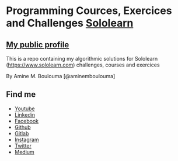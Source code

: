 # Programming Cources, Exercices and Challenges [Sololearn](https://www.sololearn.com)

## [My public profile](https://www.sololearn.com/Profile/3103186#_=_)

This is a repo containing my algorithmic solutions for Sololearn (https://www.sololearn.com) challenges, courses and exercices 

By Amine M. Boulouma [@aminemboulouma]

## Find me 

* [Youtube](https://www.youtube.com/aminemboulouma)
* [Linkedin](https://www.linkedin.com/in/aminemboulouma)
* [Facebook](https://www.facebook.com/aminemboulouma)
* [Github](https://www.github.com/aminemboulouma)
* [Gitlab](https://www.gitlab.com/aminemboulouma)
* [Instagram](https://www.instagram.com/aminemboulouma)
* [Twitter](https://www.twitter.com/aminemboulouma)
* [Medium](https://www.medium.com/@aminemboulouma)